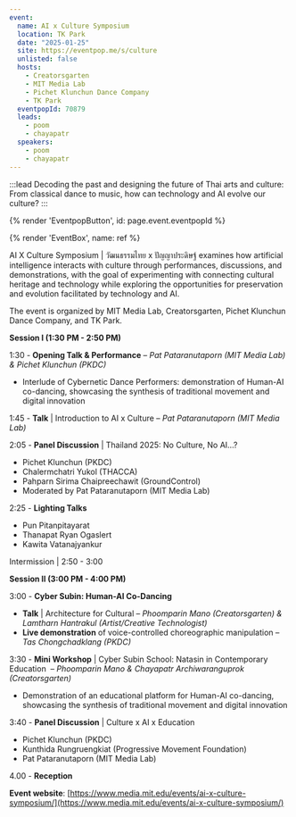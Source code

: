 ```yaml
---
event:
  name: AI x Culture Symposium
  location: TK Park
  date: "2025-01-25"
  site: https://eventpop.me/s/culture
  unlisted: false
  hosts:
    - Creatorsgarten
    - MIT Media Lab
    - Pichet Klunchun Dance Company
    - TK Park
  eventpopId: 70879
  leads:
    - poom
    - chayapatr
  speakers:
    - poom
    - chayapatr
---
```


:::lead
Decoding the past and designing the future of Thai arts and culture: From classical dance to music, how can technology and AI evolve our culture?
:::

{% render 'EventpopButton', id: page.event.eventpopId %}

{% render 'EventBox', name: ref %}

AI X Culture Symposium | วัฒนธรรมไทย x ปัญญาประดิษฐ์ examines how artificial intelligence interacts with culture through performances, discussions, and demonstrations, with the goal of experimenting with connecting cultural heritage and technology while exploring the opportunities for preservation and evolution facilitated by technology and AI.

The event is organized by MIT Media Lab, Creatorsgarten, Pichet Klunchun Dance Company, and TK Park.

**Session I (1:30 PM - 2:50 PM)**

1:30 - **Opening Talk & Performance** – *Pat Pataranutaporn (MIT Media Lab) & Pichet Klunchun (PKDC)* 

- Interlude of Cybernetic Dance Performers: demonstration of Human-AI co-dancing, showcasing the synthesis of traditional movement and digital innovation

1:45 - **Talk** | Introduction to AI x Culture – *Pat Pataranutaporn (MIT Media Lab)*

2:05 - **Panel Discussion** | Thailand 2025: No Culture, No AI…?

- Pichet Klunchun (PKDC)
- Chalermchatri Yukol (THACCA)
- Pahparn Sirima Chaipreechawit (GroundControl)
- Moderated by Pat Pataranutaporn (MIT Media Lab)

2:25 - **Lighting Talks**

- Pun Pitanpitayarat
- Thanapat Ryan Ogaslert
- Kawita Vatanajyankur

Intermission | 2:50 - 3:00

**Session II (3:00 PM - 4:00 PM)**

3:00 - **Cyber Subin: Human-AI Co-Dancing**

- **Talk** | Architecture for Cultural – *Phoomparin Mano (Creatorsgarten) & Lamtharn Hantrakul (Artist/Creative Technologist)*
- **Live demonstration** of voice-controlled choreographic manipulation – *Tas Chongchadklang (PKDC)*

3:30 - **Mini Workshop** | Cyber Subin School: Natasin in Contemporary Education  – *Phoomparin Mano & Chayapatr Archiwaranguprok (Creatorsgarten)*

- Demonstration of an educational platform for Human-AI co-dancing, showcasing the synthesis of traditional movement and digital innovation

3:40 - **Panel Discussion** | Culture x AI x Education

- Pichet Klunchun (PKDC)
- Kunthida Rungruengkiat (Progressive Movement Foundation)
- Pat Pataranutaporn (MIT Media Lab)

4.00 - **Reception**

**Event website**: [https://www.media.mit.edu/events/ai-x-culture-symposium/](https://www.media.mit.edu/events/ai-x-culture-symposium/)